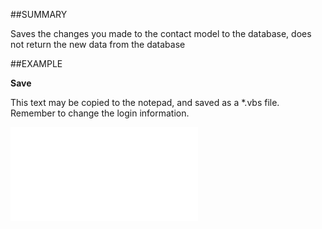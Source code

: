 

##SUMMARY

Saves the changes you made to the contact model to the database, does not return the new data from the database


##EXAMPLE

**Save**

This text may be copied to the notepad, and saved as a *.vbs file. Remember to change the login information.

![](../../Examples/vbs/SOContact.Save.vbs.txt)





